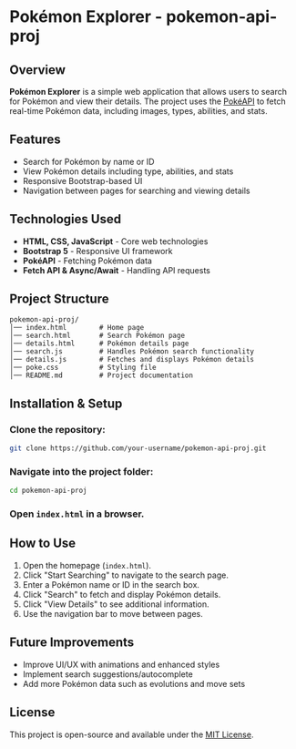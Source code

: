 # Pokémon Explorer - pokemon-api-proj

## Overview
**Pokémon Explorer** is a simple web application that allows users to search for Pokémon and view their details. The project uses the [PokéAPI](https://pokeapi.co/) to fetch real-time Pokémon data, including images, types, abilities, and stats.

## Features
- Search for Pokémon by name or ID
- View Pokémon details including type, abilities, and stats
- Responsive Bootstrap-based UI
- Navigation between pages for searching and viewing details

## Technologies Used
- **HTML, CSS, JavaScript** - Core web technologies
- **Bootstrap 5** - Responsive UI framework
- **PokéAPI** - Fetching Pokémon data
- **Fetch API & Async/Await** - Handling API requests

## Project Structure
```
pokemon-api-proj/
│── index.html        # Home page
│── search.html       # Search Pokémon page
│── details.html      # Pokémon details page
│── search.js         # Handles Pokémon search functionality
│── details.js        # Fetches and displays Pokémon details
│── poke.css          # Styling file
│── README.md         # Project documentation
```

## Installation & Setup
### Clone the repository:
```bash
git clone https://github.com/your-username/pokemon-api-proj.git
```
### Navigate into the project folder:
```bash
cd pokemon-api-proj
```
### Open `index.html` in a browser.

## How to Use
1. Open the homepage (`index.html`).
2. Click "Start Searching" to navigate to the search page.
3. Enter a Pokémon name or ID in the search box.
4. Click "Search" to fetch and display Pokémon details.
5. Click "View Details" to see additional information.
6. Use the navigation bar to move between pages.

## Future Improvements
- Improve UI/UX with animations and enhanced styles
- Implement search suggestions/autocomplete
- Add more Pokémon data such as evolutions and move sets

## License
This project is open-source and available under the [MIT License](LICENSE).
